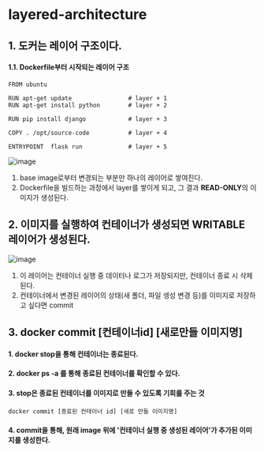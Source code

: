 

# layered-architecture  

## 1. 도커는 레이어 구조이다.  
#### 1.1. Dockerfile부터 시작되는 레이어 구조  

```
FROM ubuntu

RUN apt-get update                # layer + 1
RUN apt-get install python        # layer + 2
 
RUN pip install django            # layer + 3

COPY . /opt/source-code           # layer + 4

ENTRYPOINT  flask run             # layer + 5
```
![image](https://user-images.githubusercontent.com/62331555/80084144-718c6580-8591-11ea-845a-6ea320a28921.png)  

1. base image로부터 변경되는 부분만 하나의 레이어로 쌓여진다.  
2. Dockerfile을 빌드하는 과정에서 layer를 쌓이게 되고, 그 결과 **READ-ONLY**의 이미지가 생성된다.  



## 2. 이미지를 실행하여 컨테이너가 생성되면 WRITABLE 레이어가 생성된다.  

![image](https://user-images.githubusercontent.com/62331555/80082484-6afcee80-858f-11ea-98ff-e825a9bc83c9.png)  


1. 이 레이어는 컨테이너 실행 중 데이터나 로그가 저장되지만, 컨테이너 종료 시 삭제된다.  
2. 컨테이너에서 변경된 레이어의 상태(새 폴더, 파일 생성 변경 등)를 이미지로 저장하고 싶다면 commit  


## 3. docker commit [컨테이너id] [새로만들 이미지명]  

#### 1. docker stop을 통해 컨테이너는 종료된다.  
#### 2. docker ps -a 를 통해 종료된 컨테이너를 확인할 수 있다.  
#### 3. stop은 종료된 컨테이너를 이미지로 만들 수 있도록 기회를 주는 것  

```
docker commit [종료된 컨테이너 id] [새로 만들 이미지명]
```

#### 4. commit을 통해, 원래 image 위에 '컨테이너 실행 중 생성된 레이어'가 추가된 이미지를 생성한다.  


